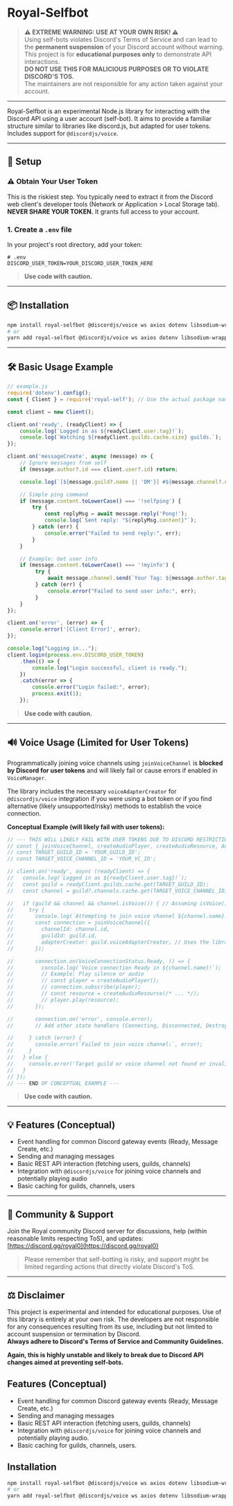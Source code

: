 # Royal-Selfbot

> **⚠️ EXTREME WARNING: USE AT YOUR OWN RISK! ⚠️**  
> Using self-bots violates Discord's Terms of Service and can lead to the **permanent suspension** of your Discord account without warning. This project is for **educational purposes only** to demonstrate API interactions.  
> **DO NOT USE THIS FOR MALICIOUS PURPOSES OR TO VIOLATE DISCORD'S TOS.**  
> The maintainers are not responsible for any action taken against your account.

---

Royal-Selfbot is an experimental Node.js library for interacting with the Discord API using a user account (self-bot). It aims to provide a familiar structure similar to libraries like discord.js, but adapted for user tokens. Includes support for `@discordjs/voice`.

---

## 🚀 Setup

### ⚠️ Obtain Your User Token

This is the riskiest step. You typically need to extract it from the Discord web client's developer tools (Network or Application > Local Storage tab).  
**NEVER SHARE YOUR TOKEN.** It grants full access to your account.

### 1. Create a `.env` file

In your project's root directory, add your token:

```env
# .env
DISCORD_USER_TOKEN=YOUR_DISCORD_USER_TOKEN_HERE
```

> **Use code with caution.**

---

## 📦 Installation

```bash
npm install royal-selfbot @discordjs/voice ws axios dotenv libsodium-wrappers
# or
yarn add royal-selfbot @discordjs/voice ws axios dotenv libsodium-wrappers
```

---

## 🛠️ Basic Usage Example

```js
// example.js
require('dotenv').config();
const { Client } = require('royal-self'); // Use the actual package name if installed

const client = new Client();

client.on('ready', (readyClient) => {
    console.log(`Logged in as ${readyClient.user.tag}!`);
    console.log(`Watching ${readyClient.guilds.cache.size} guilds.`);
});

client.on('messageCreate', async (message) => {
    // Ignore messages from self
    if (message.author?.id === client.user?.id) return;

    console.log(`[${message.guild?.name || 'DM'}] #${message.channel?.name || 'DM'}: ${message.author?.tag}: ${message.content}`);

    // Simple ping command
    if (message.content.toLowerCase() === '!selfping') {
        try {
            const replyMsg = await message.reply('Pong!');
            console.log(`Sent reply: "${replyMsg.content}"`);
        } catch (err) {
            console.error("Failed to send reply:", err);
        }
    }

    // Example: Get user info
    if (message.content.toLowerCase() === '!myinfo') {
         try {
             await message.channel.send(`Your Tag: ${message.author.tag}\nYour ID: ${message.author.id}`);
         } catch (err) {
             console.error("Failed to send user info:", err);
         }
    }
});

client.on('error', (error) => {
    console.error('[Client Error]', error);
});

console.log("Logging in...");
client.login(process.env.DISCORD_USER_TOKEN)
    .then(() => {
        console.log("Login successful, client is ready.");
    })
    .catch(error => {
        console.error("Login failed:", error);
        process.exit(1);
    });
```

> **Use code with caution.**

---

## 🔊 Voice Usage (Limited for User Tokens)

Programmatically joining voice channels using `joinVoiceChannel` is **blocked by Discord for user tokens** and will likely fail or cause errors if enabled in `VoiceManager`.

The library includes the necessary `voiceAdapterCreator` for `@discordjs/voice` integration if you were using a bot token or if you find alternative (likely unsupported/risky) methods to establish the voice connection.

**Conceptual Example (will likely fail with user tokens):**

```js
// --- THIS WILL LIKELY FAIL WITH USER TOKENS DUE TO DISCORD RESTRICTIONS ---
// const { joinVoiceChannel, createAudioPlayer, createAudioResource, AudioPlayerStatus } = require('@discordjs/voice');
// const TARGET_GUILD_ID = 'YOUR_GUILD_ID';
// const TARGET_VOICE_CHANNEL_ID = 'YOUR_VC_ID';

// client.on('ready', async (readyClient) => {
//   console.log(`Logged in as ${readyClient.user.tag}!`);
//   const guild = readyClient.guilds.cache.get(TARGET_GUILD_ID);
//   const channel = guild?.channels.cache.get(TARGET_VOICE_CHANNEL_ID);

//   if (guild && channel && channel.isVoice()) { // Assuming isVoice() method exists
//     try {
//       console.log(`Attempting to join voice channel ${channel.name}...`);
//       const connection = joinVoiceChannel({
//         channelId: channel.id,
//         guildId: guild.id,
//         adapterCreator: guild.voiceAdapterCreator, // Uses the library's adapter
//       });

//       connection.on(VoiceConnectionStatus.Ready, () => {
//         console.log(`Voice connection Ready in ${channel.name}!`);
//         // Example: Play silence or audio
//         // const player = createAudioPlayer();
//         // connection.subscribe(player);
//         // const resource = createAudioResource(/* ... */);
//         // player.play(resource);
//       });

//       connection.on('error', console.error);
//       // Add other state handlers (Connecting, Disconnected, Destroyed)

//     } catch (error) {
//       console.error(`Failed to join voice channel:`, error);
//     }
//   } else {
//     console.error('Target guild or voice channel not found or invalid.');
//   }
// });
// --- END OF CONCEPTUAL EXAMPLE ---
```

> **Use code with caution.**

---

## 💡 Features (Conceptual)

- Event handling for common Discord gateway events (Ready, Message Create, etc.)
- Sending and managing messages
- Basic REST API interaction (fetching users, guilds, channels)
- Integration with `@discordjs/voice` for joining voice channels and potentially playing audio
- Basic caching for guilds, channels, users

---

## 🤝 Community & Support

Join the Royal community Discord server for discussions, help (within reasonable limits respecting ToS), and updates:  
[https://discord.gg/royal0](https://discord.gg/royal0)

> Please remember that self-botting is risky, and support might be limited regarding actions that directly violate Discord's ToS.

---

## ⚖️ Disclaimer

This project is experimental and intended for educational purposes. Use of this library is entirely at your own risk. The developers are not responsible for any consequences resulting from its use, including but not limited to account suspension or termination by Discord.  
**Always adhere to Discord's Terms of Service and Community Guidelines.**

**Again, this is highly unstable and likely to break due to Discord API changes aimed at preventing self-bots.**

## Features (Conceptual)

*   Event handling for common Discord gateway events (Ready, Message Create, etc.)
*   Sending and managing messages
*   Basic REST API interaction (fetching users, guilds, channels)
*   Integration with `@discordjs/voice` for joining voice channels and potentially playing audio.
*   Basic caching for guilds, channels, users.

## Installation

```bash
npm install royal-selfbot @discordjs/voice ws axios dotenv libsodium-wrappers
# or
yarn add royal-selfbot @discordjs/voice ws axios dotenv libsodium-wrappers
